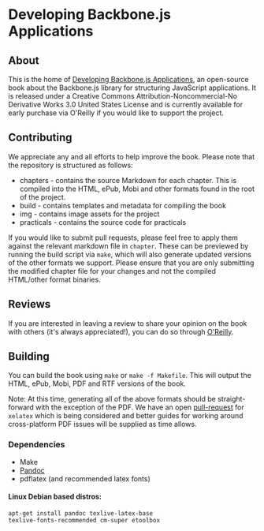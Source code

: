 # Developing Backbone.js Applications

## About

This is the home of [Developing Backbone.js Applications](http://shop.oreilly.com/product/0636920025344.do), an open-source book about the Backbone.js library for structuring JavaScript applications. It is released under a 
Creative Commons Attribution-Noncommercial-No Derivative Works 3.0 United States License and is currently available for early purchase via O'Reilly if you would like to support the project.

## Contributing

We appreciate any and all efforts to help improve the book. Please note that the repository is structured as follows:

* chapters - contains the source Markdown for each chapter. This is compiled into the HTML, ePub, Mobi and other formats found in the root of the project.
* build - contains templates and metadata for compiling the book
* img - contains image assets for the project
* practicals - contains the source code for practicals

If you would like to submit pull requests, please feel free to apply them against the relevant markdown file in `chapter`. These can be previewed by running the build script via `make`, which will also generate updated versions of the other formats we support. Please ensure that you are only submitting the modified chapter file for your changes and not the compiled HTML/other format binaries. 

## Reviews

If you are interested in leaving a review to share your opinion on the book with others (it's always appreciated!), you can do so through [O'Reilly](http://shop.oreilly.com/product/0636920025344/ReviewSubmit.do?sortby=publicationDate?pageId=0636920025344.IP).

## Building

You can build the book using `make` or `make -f Makefile`. This will output the HTML, ePub, Mobi, PDF and RTF versions of the book. 

Note: At this time, generating all of the above formats should be straight-forward with the exception of the PDF. We have an open [pull-request](https://github.com/addyosmani/backbone-fundamentals/pull/369) for `xelatex` which is being considered and better guides for working around cross-platform PDF issues will be supplied as time allows.

### Dependencies

* Make
* [Pandoc](https://github.com/jgm/pandoc)
* pdflatex (and recommended latex fonts)

#### Linux Debian based distros:

<code>apt-get install pandoc texlive-latex-base texlive-fonts-recommended cm-super etoolbox</code>
